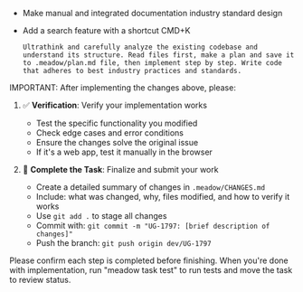 - Make manual and integrated documentation industry standard design
- Add a search feature with a shortcut CMD+K
      
      Ultrathink and carefully analyze the existing codebase and understand its structure. Read files first, make a plan and save it to .meadow/plan.md file, then implement step by step. Write code that adheres to best industry practices and standards.

IMPORTANT: After implementing the changes above, please:

1. ✅ **Verification**: Verify your implementation works
   - Test the specific functionality you modified
   - Check edge cases and error conditions  
   - Ensure the changes solve the original issue
   - If it's a web app, test it manually in the browser

2. 🚀 **Complete the Task**: Finalize and submit your work
   - Create a detailed summary of changes in `.meadow/CHANGES.md`
   - Include: what was changed, why, files modified, and how to verify it works
   - Use `git add .` to stage all changes
   - Commit with: `git commit -m "UG-1797: [brief description of changes]"`
   - Push the branch: `git push origin dev/UG-1797`

Please confirm each step is completed before finishing. When you're done with implementation, run "meadow task test" to run tests and move the task to review status.